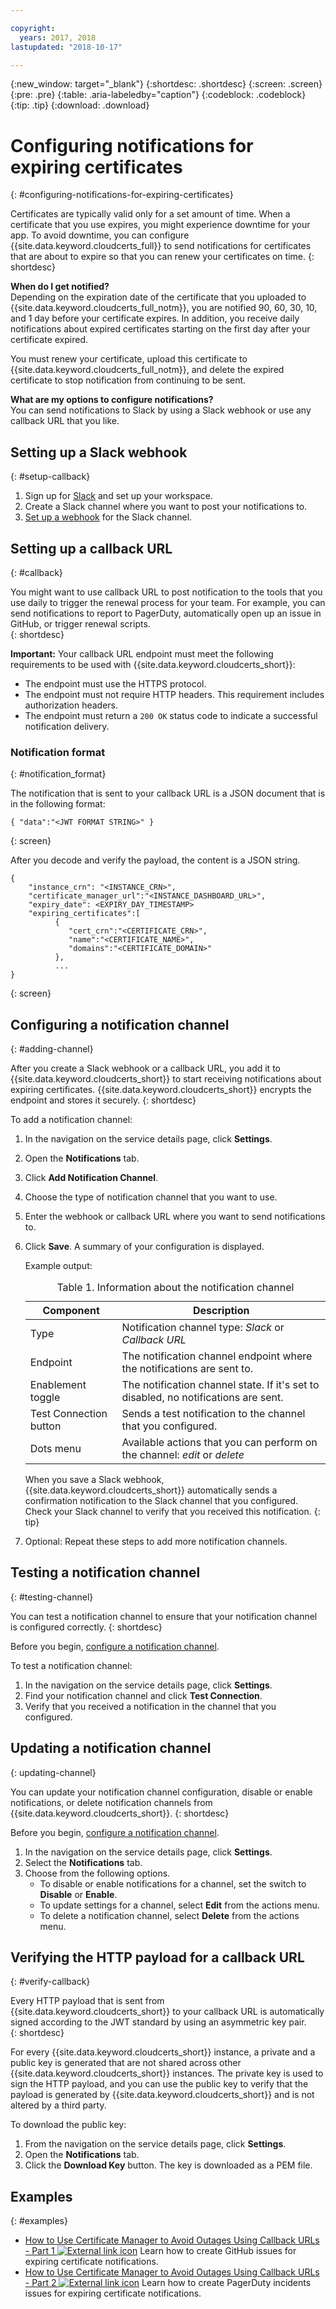```yaml
---

copyright:
  years: 2017, 2018
lastupdated: "2018-10-17"

---
```

{:new_window: target="_blank"}
{:shortdesc: .shortdesc}
{:screen: .screen}
{:pre: .pre}
{:table: .aria-labeledby="caption"}
{:codeblock: .codeblock}
{:tip: .tip}
{:download: .download}

# Configuring notifications for expiring certificates
{: #configuring-notifications-for-expiring-certificates}

Certificates are typically valid only for a set amount of time. When a certificate that you use expires, you might experience downtime for your app. To avoid downtime, you can configure {{site.data.keyword.cloudcerts_full}} to send notifications for certificates that are about to expire so that you can renew your certificates on time.
{: shortdesc}

**When do I get notified?** </br>
Depending on the expiration date of the certificate that you uploaded to {{site.data.keyword.cloudcerts_full_notm}}, you are notified 90, 60, 30, 10, and 1 day before your certificate expires. In addition, you receive daily notifications about expired certificates starting on the first day after your certificate expired.

You must renew your certificate, upload this certificate to {{site.data.keyword.cloudcerts_full_notm}}, and delete the expired certificate to stop notification from continuing to be sent.

**What are my options to configure notifications?** </br>
You can send notifications to Slack by using a Slack webhook or use any callback URL that you like.

## Setting up a Slack webhook
{: #setup-callback}

1. Sign up for [Slack](https://slack.com/) and set up your workspace.
2. Create a Slack channel where you want to post your notifications to.
3. [Set up a webhook](https://api.slack.com/incoming-webhooks) for the Slack channel.

## Setting up a callback URL
{: #callback}

You might want to use callback URL to post notification to the tools that you use daily to trigger the renewal process for your team. For example, you can send notifications to report to PagerDuty, automatically open up an issue in GitHub, or trigger renewal scripts.  
{: shortdesc}

**Important:** Your callback URL endpoint must meet the following requirements to be used with {{site.data.keyword.cloudcerts_short}}:
* The endpoint must use the HTTPS protocol.
* The endpoint must not require HTTP headers. This requirement includes authorization headers.
* The endpoint must return a `200 OK` status code to indicate a successful notification delivery.

### Notification format
{: #notification_format}

The notification that is sent to your callback URL is a JSON document that is in the following format:

```
{ "data":"<JWT FORMAT STRING>" }
```
{: screen}

After you decode and verify the payload, the content is a JSON string.

```
{
    "instance_crn": "<INSTANCE_CRN>",
    "certificate_manager_url":"<INSTANCE_DASHBOARD_URL>",
    "expiry_date": <EXPIRY_DAY_TIMESTAMP>
    "expiring_certificates":[
          {
             "cert_crn":"<CERTIFICATE_CRN>",
             "name":"<CERTIFICATE_NAME>",
             "domains":"<CERTIFICATE_DOMAIN>"
          },
          ...
}
```
{: screen}

## Configuring a notification channel
{: #adding-channel}

After you create a Slack webhook or a callback URL, you add it to {{site.data.keyword.cloudcerts_short}} to start receiving notifications about expiring certificates. {{site.data.keyword.cloudcerts_short}} encrypts the endpoint and stores it securely.
{: shortdesc}

To add a notification channel:

1. In the navigation on the service details page, click **Settings**.
2. Open the **Notifications** tab.
3. Click **Add Notification Channel**.
4. Choose the type of notification channel that you want to use.
5. Enter the webhook or callback URL where you want to send notifications to.
6. Click **Save**. A summary of your configuration is displayed.

   Example output:
   <table>
   <caption>Table 1. Information about the notification channel </caption>
   <thead>
    <th> Component </th>
    <th> Description </th>
   </thead>
   <tbody>
   <tr>
    <td>Type</td>
    <td>Notification channel type: <i>Slack</i> or <i>Callback URL</i></td>
   </tr>
   <tr>
    <td>Endpoint</td>
    <td>The notification channel endpoint where the notifications are sent to.</td>
   </tr>
   <tr>
    <td>Enablement toggle</td>
    <td>The notification channel state. If it's set to disabled, no notifications are sent.</td>
   </tr>
   <tr>
    <td>Test Connection button</td>
    <td>Sends a test notification to the channel that you configured. </td>
   </tr>
    <tr>
      <td>Dots menu</td>
      <td>Available actions that you can perform on the channel: <i>edit</i> or <i>delete</i></td>
    </tr>
    </tbody>
    </table>

    When you save a Slack webhook, {{site.data.keyword.cloudcerts_short}} automatically sends a confirmation notification to the Slack channel that you configured. Check your Slack channel to verify that you received this notification.
    {: tip}
7. Optional: Repeat these steps to add more notification channels.

## Testing a notification channel
{: #testing-channel}

You can test a notification channel to ensure that your notification channel is configured correctly.
{: shortdesc}

Before you begin, [configure a notification channel](#adding-channel).

To test a notification channel:

1. In the navigation on the service details page, click **Settings**.
2. Find your notification channel and click **Test Connection**.
3. Verify that you received a notification in the channel that you configured.


## Updating a notification channel
{: updating-channel}

You can update your notification channel configuration, disable or enable notifications, or delete notification channels from {{site.data.keyword.cloudcerts_short}}.
{: shortdesc}

Before you begin, [configure a notification channel](#adding-channel).

1. In the navigation on the service details page, click **Settings**.
2. Select the **Notifications** tab.
3. Choose from the following options.
   - To disable or enable notifications for a channel, set the switch to **Disable** or **Enable**.
   - To update settings for a channel, select **Edit** from the actions menu.
   - To delete a notification channel, select **Delete** from the actions menu.


## Verifying the HTTP payload for a callback URL
{: #verify-callback}

Every HTTP payload that is sent from {{site.data.keyword.cloudcerts_short}} to your callback URL is automatically signed according to the JWT standard by using an asymmetric key pair.  
{: shortdesc}

For every {{site.data.keyword.cloudcerts_short}} instance, a private and a public key is generated that are not shared across other {{site.data.keyword.cloudcerts_short}} instances. The private key is used to sign the HTTP payload, and you can use the public key to verify that the payload is generated by {{site.data.keyword.cloudcerts_short}} and is not altered by a third party.

To download the public key:

1. From the navigation on the service details page, click **Settings**.
2. Open the **Notifications** tab.
3. Click the **Download Key** button. The key is downloaded as a PEM file.

## Examples
{: #examples}

* [How to Use Certificate Manager to Avoid Outages Using Callback URLs - Part 1 ![External link icon](../../icons/launch-glyph.svg "External link icon")](https://www.ibm.com/blogs/bluemix/2018/08/use-certificate-manager-avoid-outages-using-callback-urls/) Learn how to create GitHub issues for expiring certificate notifications.
* [How to Use Certificate Manager to Avoid Outages Using Callback URLs - Part 2 ![External link icon](../../icons/launch-glyph.svg "External link icon")](https://www.ibm.com/blogs/bluemix/2018/10/how-to-use-certificate-manager-to-avoid-outages-using-callback-urls-part-2/) Learn how to create PagerDuty incidents issues for expiring certificate notifications.
